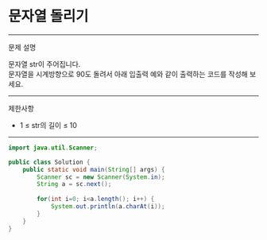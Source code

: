 # 문자열 돌리기
---
문제 설명

문자열 str이 주어집니다. <br>
문자열을 시계방향으로 90도 돌려서 아래 입출력 예와 같이 출력하는 코드를 작성해 보세요.

---
제한사항

- 1 ≤ str의 길이 ≤ 10

---
``` Java
import java.util.Scanner;

public class Solution {
    public static void main(String[] args) {
        Scanner sc = new Scanner(System.in);
        String a = sc.next();
        
        for(int i=0; i<a.length(); i++) {
            System.out.println(a.charAt(i));
        }
    }
}
```
